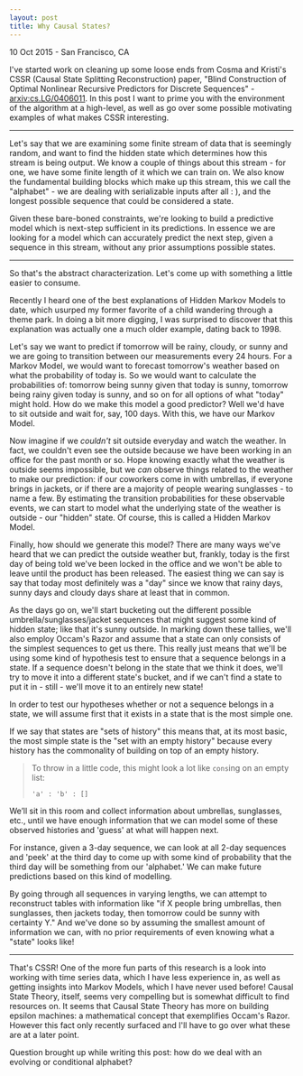 ```yaml
---
layout: post
title: Why Causal States?
---
```


<p class="meta">10 Oct 2015 - San Francisco, CA</p>

I've started work on cleaning up some loose ends from Cosma and Kristi's CSSR (Causal
State Splitting Reconstruction) paper, "Blind Construction of Optimal Nonlinear
Recursive Predictors for Discrete Sequences" - [arxiv:cs.LG/0406011][cssr]. In this
post I want to prime you with the environment of the algorithm at a high-level, as
well as go over some possible motivating examples of what makes CSSR interesting.

----

Let's say that we are examining some finite stream of data that is seemingly random,
and want to find the hidden state which determines how this stream is being output.
We know a couple of things about this stream - for one, we have some finite length of
it which we can train on. We also know the fundamental building blocks which make up
this stream, this we call the "alphabet" - we are dealing with serializable inputs
after all : ), and the longest possible sequence that could be considered a state.

Given these bare-boned constraints, we're looking to build a predictive model which
is next-step sufficient in its predictions. In essence we are looking for a
model which can accurately predict the next step, given a sequence in this
stream, without any prior assumptions possible states.

----

So that's the abstract characterization. Let's come up with something a little easier
to consume.

Recently I heard one of the best explanations of Hidden Markov Models to date,
which usurped my former favorite of a child wandering through a theme park. In
doing a bit more digging, I was surprised to discover that this explanation was
actually one a much older example, dating back to 1998.

Let's say we want to predict if tomorrow will be rainy, cloudy, or sunny and we
are going to transition between our measurements every 24 hours. For a Markov
Model, we would want to forecast tomorrow's weather based on what the
probability of today is. So we would want to calculate the probabilities of:
tomorrow being sunny given that today is sunny, tomorrow being rainy given today
is sunny, and so on for all options of what "today" might hold. How do we make
this model a good predictor? Well we'd have to sit outside and wait for, say,
100 days. With this, we have our Markov Model.

Now imagine if we _couldn't_ sit outside everyday and watch the weather. In
fact, we couldn't even see the outside because we have been working in an office
for the past month or so. Hope knowing exactly what the weather is outside seems
impossible, but we _can_ observe things related to the weather to make our
prediction: if our coworkers come in with umbrellas, if everyone brings in
jackets, or if there are a majority of people wearing sunglasses - to name a
few. By estimating the transition probabilities for these observable events, we
can start to model what the underlying state of the weather is outside - our
"hidden" state. Of course, this is called a Hidden Markov Model.

Finally, how should we generate this model? There are many ways we've heard that
we can predict the outside weather but, frankly, today is the first day of being
told we've been locked in the office and we won't be able to leave until the
product has been released. The easiest thing we can say is say that today most
definitely was a "day" since we know that rainy days, sunny days and cloudy days
share at least that in common.

As the days go on, we'll start bucketing out the different possible
umbrella/sunglasses/jacket sequences that might suggest some kind of hidden
state; like that it's sunny outside. In marking down these tallies, we'll also
employ Occam's Razor and assume that a state can only consists of the simplest
sequences to get us there. This really just means that we'll be using some kind
of hypothesis test to ensure that a sequence belongs in a state. If a sequence
doesn't belong in the state that we think it does, we'll try to move it into a
different state's bucket, and if we can't find a state to put it in - still -
we'll move it to an entirely new state!

In order to test our hypotheses whether or not a sequence belongs in a state, we will
assume first that it exists in a state that is the most simple one.

If we say that states are "sets of history" this means that, at its most basic, the
most simple state is the "set with an empty history" because every history has the
commonality of building on top of an empty history.

> To throw in a little code, this might look a lot like `cons`ing on an empty list:
>
>     'a' : 'b' : []

We’ll sit in this room and collect information about umbrellas, sunglasses, etc.,
until we have enough information that we can model some of these observed histories
and 'guess' at what will happen next.

For instance, given a 3-day sequence, we can look at all 2-day sequences and 'peek'
at the third day to come up with some kind of probability that the third day will be
something from our 'alphabet.' We can make future predictions based on this kind of
modelling.

By going through all sequences in varying lengths, we can attempt to reconstruct
tables with information like "if X people bring umbrellas, then sunglasses, then
jackets today, then tomorrow could be sunny with certainty Y." And we've done so
by assuming the smallest amount of information we can, with no prior
requirements of even knowing what a "state" looks like!

----

That's CSSR! One of the more fun parts of this research is a look into working
with time series data, which I have less experience in, as well as getting
insights into Markov Models, which I have never used before! Causal State
Theory, itself, seems very compelling but is somewhat difficult to find
resources on. It seems that Causal State Theory has more on building epsilon
machines: a mathematical concept that exemplifies Occam's Razor. However this
fact only recently surfaced and I'll have to go over what these are at a later
point.

Question brought up while writing this post: how do we deal with an evolving or
conditional alphabet?

[em]:http://csc.ucdavis.edu/~chaos/courses/ncaso/Projects2012/Sanderson/KillingAndCollapsing.pdf
[cst]:http://csc.ucdavis.edu/~cmg/compmech/tutorials/cstgcm.pdf
[cssr]:http://arxiv.org/abs/cs.LG/0406011
[desc]:http://nicolas.brodu.net/en/recherche/decisional_states/index.html
[desc-em]:http://arxiv.org/abs/0902.0600
[em-2]:http://www.milegu.org/research-notes/epsilon-machines-a-occams-mathematical-razor/
[fba]:https://en.wikipedia.org/wiki/Forward%E2%80%93backward_algorithm

